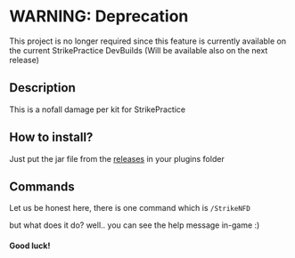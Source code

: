 # WARNING: Deprecation
This project is no longer required since this feature is currently available on the current StrikePractice DevBuilds
(Will be available also on the next release)

## Description
This is a nofall damage per kit for StrikePractice
## How to install?
Just put the jar file from the [releases](https://github.com/iiAhmedYT/StrikeNFD/releases/) in your plugins folder
## Commands
Let us be honest here, there is one command which is
`/StrikeNFD`

but what does it do? 
well.. you can see the help message in-game :)

#### Good luck!